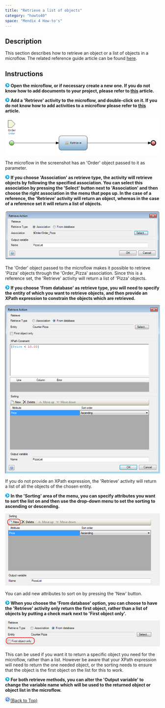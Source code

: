 ```yaml
---
title: "Retrieve a list of objects"
category: "howto40"
space: "Mendix 4 How-to's"
---
```

## Description

This section describes how to retrieve an object or a list of objects in a microflow. The related reference guide article can be found [here](https://world.mendix.com/pages/releaseview.action?pageId=11437399).

## Instructions

![](attachments/819203/917932.png) **Open the microflow, or if necessary create a new one. If you do not know how to add documents to your project, please refer to [this](https://world.mendix.com/display/howto25/Add+documents+to+a+module) article.**

![](attachments/819203/917932.png) **Add a 'Retrieve' activity to the microflow, and double-click on it. If you do not know how to add activities to a microflow please refer to [this](https://world.mendix.com/display/howto25/Add+an+activity+to+a+microflow) article.**

![](attachments/2621588/2752869.png)

The microflow in the screenshot has an 'Order' object passed to it as parameter.

![](attachments/819203/917932.png) **If you choose 'Association' as retrieve type, the activity will retrieve objects by following the specified association. You can select this association by pressing the 'Select' button next to 'Association' and then choose the right association in the menu that pops up. In the case of a reference, the 'Retrieve' activity will return an object, whereas in the case of a reference set it will return a list of objects.**

![](attachments/2621588/2752870.png)

The 'Order' object passed to the microflow makes it possible to retrieve 'Pizza' objects through the 'Order_Pizza' association. Since this is a reference set, the 'Retrieve' activity will return a list of 'Pizza' objects.

![](attachments/819203/917932.png) **If you choose 'From database' as retrieve type, you will need to specify the entity of which you want to retrieve objects, and then provide an XPath expression to constrain the objects which are retrieved.**

![](attachments/2621588/2752867.png)

If you do not provide an XPath expression, the 'Retrieve' activity will return a list of all the objects of the chosen entity.

![](attachments/819203/917932.png) **In the 'Sorting' area of the menu, you can specify attributes you want to sort the list on and then use the drop-down menu to set the sorting to ascending or descending.**

![](attachments/2621588/2752868.png)

You can add new attributes to sort on by pressing the 'New' button.

![](attachments/819203/917932.png) **When you choose the 'From database' option, you can choose to have the 'Retrieve' activity only return the first object, rather than a list of objects by putting a check mark next to 'First object only'.**

![](attachments/2621588/2752857.png)

This can be used if you want it to return a specific object you need for the microflow, rather than a list. However be aware that your XPath expression will need to return the one needed object, or the sorting needs to ensure that the object is the first object on the list for this to work.

![](attachments/819203/917932.png) **For both retrieve methods, you can alter the 'Output variable' to change the variable name which will be used to the returned object or object list in the microflow.**

[![](attachments/819203/917564.png)](retrieve-a-list-of-objects)[(Back to Top)](retrieve-a-list-of-objects)